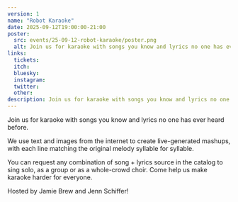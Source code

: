 ```yaml
---
version: 1
name: "Robot Karaoke"
date: 2025-09-12T19:00:00-21:00
poster:
  src: events/25-09-12-robot-karaoke/poster.png
  alt: Join us for karaoke with songs you know and lyrics no one has ever heard before.
links:
  tickets:
  itch:
  bluesky:
  instagram:
  twitter:
  other:
description: Join us for karaoke with songs you know and lyrics no one has ever heard before. 
---
```


Join us for karaoke with songs you know and lyrics no one has ever heard before. 

We use text and images from the internet to create live-generated mashups, with each line matching the original melody syllable for syllable.

You can request any combination of song + lyrics source in the catalog to sing solo, as a group or as a whole-crowd choir. Come help us make karaoke harder for everyone.

Hosted by Jamie Brew and Jenn Schiffer!
